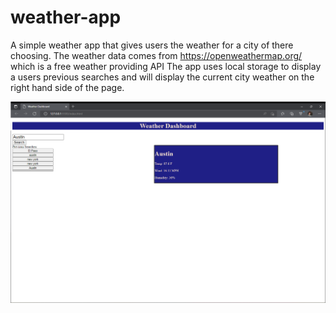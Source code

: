 # weather-app 
A simple weather app that gives users the weather for a city of there choosing. 
The weather data comes from https://openweathermap.org/ which is a free weather providing API
The app uses local storage to display a users previous searches and will display the current city weather on the right hand side of the page.

![Website!](images/2022-05-30%20(1).png)